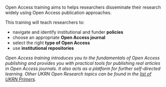 Open Access training aims to helps researchers disseminate their research widely using Open Access publication approaches.

This training will teach researchers to:
* navigate and identify institutional and funder **policies**
* choose an appropriate **Open Access journal**
* select the right **type of Open Access**
* use **institutional repositories**

_Open Access training introduces you to the fundamentals of Open Access publishing and
provides you with practical tools for publishing real articles in Open Access journals.
It also acts as a platform for further self-directed learning.
Other UKRN Open Research topics can be found in the [list of UKRN Primers](https://ukrn.org/primers/)._
